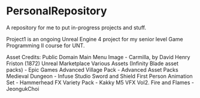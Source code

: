 # PersonalRepository
A repository for me to put in-progress projects and stuff.

Project1 is an ongoing Unreal Engine 4 project for my senior level Game Programming II course for UNT.

Asset Credits:
  Public Domain
    Main Menu Image - Carmilla, by David Henry Friston (1872)
  Unreal Marketplace
    Various Assets (Infinity Blade asset packs) - Epic Games
    Advanced Village Pack - Advanced Asset Packs
    Medieval Dungeon - Infuse Studio
    Sword and Shield First Person Animation Set - Hammerhead
    FX Variety Pack - Kakky
    M5 VFX Vol2. Fire and Flames - JeongukChoi
